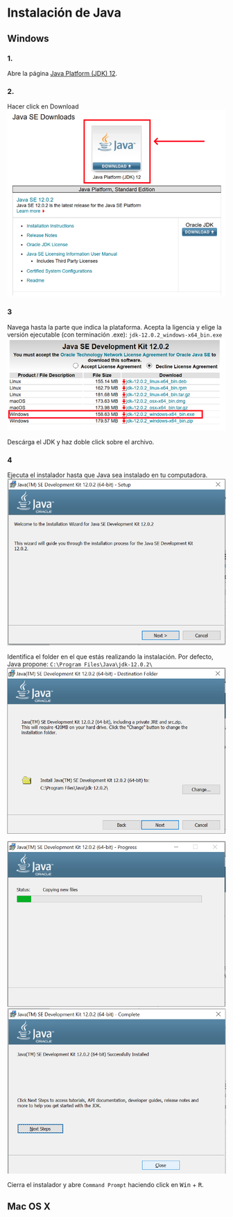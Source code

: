 # Instalación de Java
## Windows
### 1.
Abre la página [Java Platform (JDK) 12](https://www.oracle.com/technetwork/java/javase/downloads/index.html).

### 2.
Hacer click en Download
![Image](img/img1.png)

### 3
Navega hasta la parte que indica la plataforma. Acepta la ligencia y elige la versión ejecutable (con terminación .exe): 
`jdk-12.0.2_windows-x64_bin.exe`
![Image](img/img2.png)

Descárga el JDK y haz doble click sobre el archivo.

### 4
Ejecuta el instalador hasta que Java sea instalado en tu computadora.
![Step1](img/img3.png)

Identifica el folder en el que estás realizando la instalación. Por defecto, Java propone:
`C:\Program Files\Java\jdk-12.0.2\`
![Step1](img/img4.png)

![Step1](img/img5.png)
![Step1](img/img6.png)

Cierra el instalador y abre `Command Prompt` haciendo click en <kbd>Win</kbd> + <kbd>R</kbd>.

## Mac OS X
